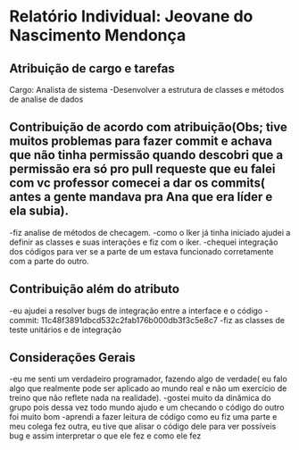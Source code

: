 # Relatório Individual: Jeovane do Nascimento Mendonça 

## Atribuição de cargo e tarefas
Cargo: Analista de sistema
-Desenvolver a estrutura de classes e métodos de analise de dados

## Contribuição de acordo com atribuição(Obs; tive muitos problemas para fazer commit e achava que não tinha permissão quando descobri que a permissão era só pro pull requeste que eu falei com vc professor  comecei a dar os commits( antes a gente mandava pra Ana que era líder e ela subia).
-fiz analise de métodos de checagem.
-como o Iker já tinha iniciado ajudei a definir as classes e suas interações e fiz com o iker.
-chequei integração dos códigos para ver se a parte de um estava funcionado corretamente com a parte do outro.

## Contribuição além do atributo
-eu ajudei a resolver bugs de integração entre a interface e o código - commit: 11c48f3891dbcd532c2fab176b000db3f3c5e8c7
-fiz as classes de teste unitários e de integração 

## Considerações Gerais
-eu me senti um verdadeiro programador, fazendo algo de verdade( eu falo algo que realmente pode ser aplicado ao mundo real e não um exercício de treino que não reflete nada na realidade).
-gostei muito da dinâmica do grupo pois dessa vez todo mundo ajudo e um checando o código do outro foi muito bom 
-aprendi a fazer leitura de código como eu fiz uma parte e meu colega fez outra, eu tive que alisar o código dele para ver possíveis bug e assim interpretar o que ele fez e como ele fez